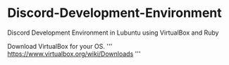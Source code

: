 # Discord-Development-Environment
Discord Development Environment in Lubuntu using VirtualBox and Ruby

Download VirtualBox for your OS. 
'''
https://www.virtualbox.org/wiki/Downloads
'''
